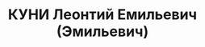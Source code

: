---
title: КУНИ Леонтий Емильевич (Эмильевич)
description: "Род. в 1890 г., Ижевск, русский, образование высшее, б/п, ТИИ, преподаватель\
  \ теоретической механики. Проживал: Томск. \n  Арестован 1 сентября 1936 г. \n \
  \ Приговорен: 28 апреля 1937 г., обв.: троцк. фаш-терр. орг-я. \n  Приговор: расстрел\
  \ Расстрелян 28 апреля 1937 г. Реабилитирован 4 июля 1957 г."
---